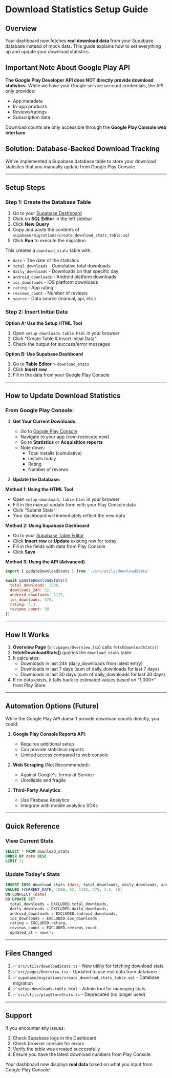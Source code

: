 # Download Statistics Setup Guide

## Overview
Your dashboard now fetches **real download data** from your Supabase database instead of mock data. This guide explains how to set everything up and update your download statistics.

## Important Note About Google Play API
**The Google Play Developer API does NOT directly provide download statistics.** While we have your Google service account credentials, the API only provides:
- App metadata
- In-app products
- Reviews/ratings
- Subscription data

Download counts are only accessible through the **Google Play Console web interface**.

## Solution: Database-Backed Download Tracking

We've implemented a Supabase database table to store your download statistics that you manually update from Google Play Console.

---

## Setup Steps

### Step 1: Create the Database Table

1. Go to your [Supabase Dashboard](https://supabase.com/dashboard/project/xowstorcasdewwjvcgtn)
2. Click on **SQL Editor** in the left sidebar
3. Click **New Query**
4. Copy and paste the contents of `supabase/migrations/create_download_stats_table.sql`
5. Click **Run** to execute the migration

This creates a `download_stats` table with:
- `date` - The date of the statistics
- `total_downloads` - Cumulative total downloads
- `daily_downloads` - Downloads on that specific day
- `android_downloads` - Android platform downloads
- `ios_downloads` - iOS platform downloads
- `rating` - App rating
- `reviews_count` - Number of reviews
- `source` - Data source (manual, api, etc.)

### Step 2: Insert Initial Data

**Option A: Use the Setup HTML Tool**
1. Open `setup-downloads-table.html` in your browser
2. Click "Create Table & Insert Initial Data"
3. Check the output for success/error messages

**Option B: Use Supabase Dashboard**
1. Go to **Table Editor** > `download_stats`
2. Click **Insert row**
3. Fill in the data from your Google Play Console

---

## How to Update Download Statistics

### From Google Play Console:

1. **Get Your Current Downloads:**
   - Go to [Google Play Console](https://play.google.com/console)
   - Navigate to your app (com.reslocate.new)
   - Go to **Statistics** or **Acquisition reports**
   - Note down:
     - Total installs (cumulative)
     - Installs today
     - Rating
     - Number of reviews

2. **Update the Database:**

**Method 1: Using the HTML Tool**
- Open `setup-downloads-table.html` in your browser
- Fill in the manual update form with your Play Console data
- Click "Submit Stats"
- Your dashboard will immediately reflect the new data

**Method 2: Using Supabase Dashboard**
- Go to your [Supabase Table Editor](https://supabase.com/dashboard/project/xowstorcasdewwjvcgtn/editor/download_stats)
- Click **Insert row** or **Update** existing row for today
- Fill in the fields with data from Play Console
- Click **Save**

**Method 3: Using the API (Advanced)**
```javascript
import { updateDownloadStats } from './src/utils/downloadStats'

await updateDownloadStats({
  total_downloads: 1500,
  downloads_24h: 52,
  android_downloads: 1125,
  ios_downloads: 375,
  rating: 4.3,
  reviews_count: 38
})
```

---

## How It Works

1. **Overview Page** (`src/pages/Overview.tsx`) calls `fetchDownloadStats()`
2. **fetchDownloadStats()** queries the `download_stats` table
3. It calculates:
   - Downloads in last 24h (daily_downloads from latest entry)
   - Downloads in last 7 days (sum of daily_downloads for last 7 days)
   - Downloads in last 30 days (sum of daily_downloads for last 30 days)
4. If no data exists, it falls back to estimated values based on "1,000+" from Play Store

---

## Automation Options (Future)

While the Google Play API doesn't provide download counts directly, you could:

1. **Google Play Console Reports API**:
   - Requires additional setup
   - Can provide statistical reports
   - Limited access compared to web console

2. **Web Scraping** (Not Recommended):
   - Against Google's Terms of Service
   - Unreliable and fragile

3. **Third-Party Analytics**:
   - Use Firebase Analytics
   - Integrate with mobile analytics SDKs

---

## Quick Reference

### View Current Stats
```sql
SELECT * FROM download_stats
ORDER BY date DESC
LIMIT 7;
```

### Update Today's Stats
```sql
INSERT INTO download_stats (date, total_downloads, daily_downloads, android_downloads, ios_downloads, rating, reviews_count)
VALUES (CURRENT_DATE, 1500, 52, 1125, 375, 4.3, 38)
ON CONFLICT (date)
DO UPDATE SET
  total_downloads = EXCLUDED.total_downloads,
  daily_downloads = EXCLUDED.daily_downloads,
  android_downloads = EXCLUDED.android_downloads,
  ios_downloads = EXCLUDED.ios_downloads,
  rating = EXCLUDED.rating,
  reviews_count = EXCLUDED.reviews_count,
  updated_at = now();
```

---

## Files Changed

1. ✅ `src/utils/downloadStats.ts` - New utility for fetching download stats
2. ✅ `src/pages/Overview.tsx` - Updated to use real data from database
3. ✅ `supabase/migrations/create_download_stats_table.sql` - Database migration
4. ✅ `setup-downloads-table.html` - Admin tool for managing stats
5. ✅ `src/utils/playStoreStats.ts` - Deprecated (no longer used)

---

## Support

If you encounter any issues:
1. Check Supabase logs in the Dashboard
2. Check browser console for errors
3. Verify the table was created successfully
4. Ensure you have the latest download numbers from Play Console

Your dashboard now displays **real data** based on what you input from Google Play Console!
